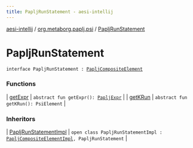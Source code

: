```yaml
---
title: PapljRunStatement - aesi-intellij
---
```


[aesi-intellij](../../index.html) / [org.metaborg.paplj.psi](../index.html) / [PapljRunStatement](.)

# PapljRunStatement

`interface PapljRunStatement : `[`PapljCompositeElement`](../-paplj-composite-element.html)

### Functions

| [getExpr](get-expr.html) | `abstract fun getExpr(): `[`PapljExpr`](../-paplj-expr/index.html) |
| [getKRun](get-k-run.html) | `abstract fun getKRun(): PsiElement` |

### Inheritors

| [PapljRunStatementImpl](../../org.metaborg.paplj.psi.impl/-paplj-run-statement-impl/index.html) | `open class PapljRunStatementImpl : `[`PapljCompositeElementImpl`](../../org.metaborg.paplj.psi.impl/-paplj-composite-element-impl/index.html)`, PapljRunStatement` |

